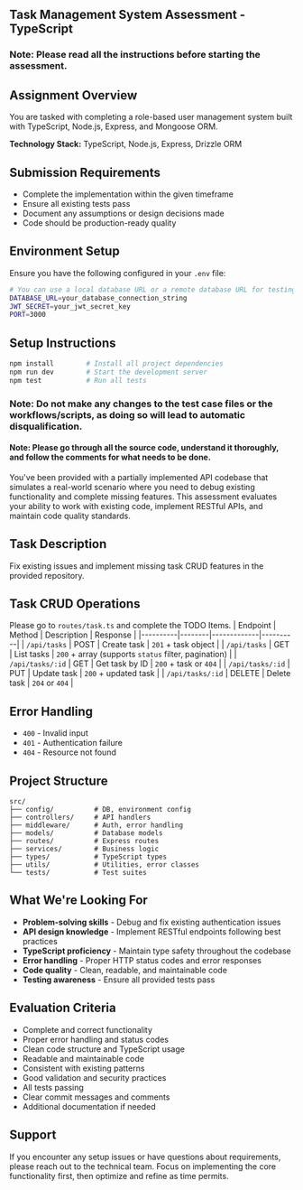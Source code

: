 ## Task Management System Assessment - TypeScript
### Note: Please read all the instructions before starting the assessment.

## Assignment Overview

You are tasked with completing a role-based user management system built with TypeScript, Node.js, Express, and Mongoose ORM.

**Technology Stack:** TypeScript, Node.js, Express, Drizzle ORM

## Submission Requirements
- Complete the implementation within the given timeframe
- Ensure all existing tests pass
- Document any assumptions or design decisions made
- Code should be production-ready quality

## Environment Setup
Ensure you have the following configured in your `.env` file:
```bash
# You can use a local database URL or a remote database URL for testing.
DATABASE_URL=your_database_connection_string
JWT_SECRET=your_jwt_secret_key
PORT=3000
```

## Setup Instructions
```bash
npm install        # Install all project dependencies
npm run dev        # Start the development server
npm test           # Run all tests
```
### Note: Do not make any changes to the test case files or the workflows/scripts, as doing so will lead to automatic disqualification.

#### Note: Please go through all the source code, understand it thoroughly, and follow the comments for what needs to be done.

You've been provided with a partially implemented API codebase that simulates a real-world scenario where you need to debug existing functionality and complete missing features. This assessment evaluates your ability to work with existing code, implement RESTful APIs, and maintain code quality standards.

## Task Description
Fix existing issues and implement missing task CRUD features in the provided repository.

## Task CRUD Operations
Please go to `routes/task.ts` and complete the TODO Items.
| Endpoint | Method | Description | Response |
|----------|--------|-------------|----------|
| `/api/tasks` | POST | Create task | `201` + task object |
| `/api/tasks` | GET | List tasks | `200` + array (supports `status` filter, pagination) |
| `/api/tasks/:id` | GET | Get task by ID | `200` + task or `404` |
| `/api/tasks/:id` | PUT | Update task | `200` + updated task |
| `/api/tasks/:id` | DELETE | Delete task | `204` or `404` |

## Error Handling
- `400` - Invalid input
- `401` - Authentication failure  
- `404` - Resource not found

## Project Structure
```
src/
├── config/          # DB, environment config
├── controllers/     # API handlers
├── middleware/      # Auth, error handling
├── models/          # Database models
├── routes/          # Express routes
├── services/        # Business logic
├── types/           # TypeScript types
├── utils/           # Utilities, error classes
└── tests/           # Test suites
```

## What We're Looking For
- **Problem-solving skills** - Debug and fix existing authentication issues
- **API design knowledge** - Implement RESTful endpoints following best practices
- **TypeScript proficiency** - Maintain type safety throughout the codebase
- **Error handling** - Proper HTTP status codes and error responses 
- **Code quality** - Clean, readable, and maintainable code
- **Testing awareness** - Ensure all provided tests pass

## Evaluation Criteria
- Complete and correct functionality
- Proper error handling and status codes
- Clean code structure and TypeScript usage
- Readable and maintainable code
- Consistent with existing patterns
- Good validation and security practices
- All tests passing
- Clear commit messages and comments
- Additional documentation if needed


## Support
If you encounter any setup issues or have questions about requirements, please reach out to the technical team. Focus on implementing the core functionality first, then optimize and refine as time permits.
